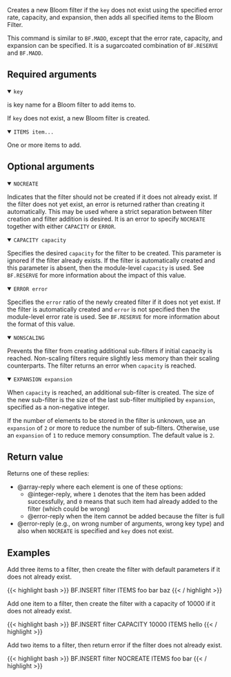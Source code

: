 Creates a new Bloom filter if the `key` does not exist using the specified error rate, capacity, and expansion, then adds all specified items to the Bloom Filter.

This command is similar to `BF.MADD`, except that the error rate, capacity, and expansion can be specified. It is a sugarcoated combination of `BF.RESERVE` and `BF.MADD`.

## Required arguments

<details open><summary><code>key</code></summary>

is key name for a Bloom filter to add items to.

If `key` does not exist, a new Bloom filter is created.
</details>

<details open><summary><code>ITEMS item...</code></summary>

One or more items to add.
</details>

## Optional arguments

<details open><summary><code>NOCREATE</code></summary>

Indicates that the filter should not be created if it does not already exist.
If the filter does not yet exist, an error is returned rather than creating it automatically.
This may be used where a strict separation between filter creation and filter addition is desired.
It is an error to specify `NOCREATE` together with either `CAPACITY` or `ERROR`.
</details>

<details open><summary><code>CAPACITY capacity</code></summary>

Specifies the desired `capacity` for the filter to be created.
This parameter is ignored if the filter already exists.
If the filter is automatically created and this parameter is absent, then the module-level `capacity` is used.
See `BF.RESERVE` for more information about the impact of this value.
</details>

<details open><summary><code>ERROR error</code></summary>
    
Specifies the `error` ratio of the newly created filter if it does not yet exist.
If the filter is automatically created and `error` is not specified then the module-level error rate is used.
See `BF.RESERVE` for more information about the format of this value.
</details>

<details open><summary><code>NONSCALING</code></summary>

Prevents the filter from creating additional sub-filters if initial capacity is reached.
Non-scaling filters require slightly less memory than their scaling counterparts. The filter returns an error when `capacity` is reached.
</details>

<details open><summary><code>EXPANSION expansion</code></summary>

When `capacity` is reached, an additional sub-filter is created.
The size of the new sub-filter is the size of the last sub-filter multiplied by `expansion`, specified as a non-negative integer.

If the number of elements to be stored in the filter is unknown, use an `expansion` of `2` or more to reduce the number of sub-filters.
Otherwise, use an `expansion` of `1` to reduce memory consumption. The default value is `2`.
</details>

## Return value

Returns one of these replies:

- @array-reply where each element is one of these options:
  - @integer-reply, where `1` denotes that the item has been added successfully, and `0` means that such item had already added to the filter (which could be wrong)
  - @error-reply when the item cannot be added because the filter is full
- @error-reply (e.g., on wrong number of arguments, wrong key type) and also when `NOCREATE` is specified and `key` does not exist.

## Examples

Add three items to a filter, then create the filter with default parameters if it does not already exist.

{{< highlight bash >}}
BF.INSERT filter ITEMS foo bar baz
{{< / highlight >}}

Add one item to a filter, then create the filter with a capacity of 10000 if it does not already exist.

{{< highlight bash >}}
BF.INSERT filter CAPACITY 10000 ITEMS hello
{{< / highlight >}}

Add two items to a filter, then return error if the filter does not already exist.

{{< highlight bash >}}
BF.INSERT filter NOCREATE ITEMS foo bar
{{< / highlight >}}
